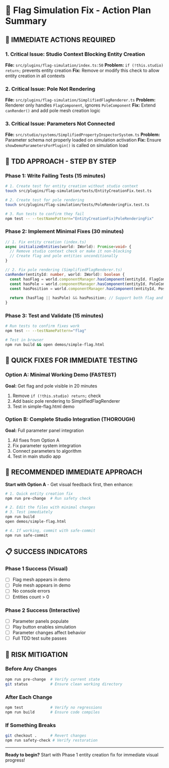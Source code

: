 # 🚀 Flag Simulation Fix - Action Plan Summary

## 🎯 IMMEDIATE ACTIONS REQUIRED

### 1. Critical Issue: Studio Context Blocking Entity Creation
**File:** `src/plugins/flag-simulation/index.ts:50`
**Problem:** `if (!this.studio) return;` prevents entity creation
**Fix:** Remove or modify this check to allow entity creation in all contexts

### 2. Critical Issue: Pole Not Rendering
**File:** `src/plugins/flag-simulation/SimplifiedFlagRenderer.ts`
**Problem:** Renderer only handles `FlagComponent`, ignores `PoleComponent`
**Fix:** Extend `canRender()` and add pole mesh creation logic

### 3. Critical Issue: Parameters Not Connected
**File:** `src/studio/systems/SimplifiedPropertyInspectorSystem.ts`
**Problem:** Parameter schema not properly loaded on simulation activation
**Fix:** Ensure `showDemoParametersForPlugin()` is called on simulation load

## 🧪 TDD APPROACH - STEP BY STEP

### Phase 1: Write Failing Tests (15 minutes)
```bash
# 1. Create test for entity creation without studio context
touch src/plugins/flag-simulation/tests/EntityCreationFix.test.ts

# 2. Create test for pole rendering
touch src/plugins/flag-simulation/tests/PoleRenderingFix.test.ts

# 3. Run tests to confirm they fail
npm test -- --testNamePattern="EntityCreationFix|PoleRenderingFix"
```

### Phase 2: Implement Minimal Fixes (30 minutes)
```typescript
// 1. Fix entity creation (index.ts)
async initializeEntities(world: IWorld): Promise<void> {
  // Remove studio context check or make it non-blocking
  // Create flag and pole entities unconditionally
}

// 2. Fix pole rendering (SimplifiedFlagRenderer.ts)
canRender(entityId: number, world: IWorld): boolean {
  const hasFlag = world.componentManager.hasComponent(entityId, FlagComponent.type);
  const hasPole = world.componentManager.hasComponent(entityId, PoleComponent.type);
  const hasPosition = world.componentManager.hasComponent(entityId, PositionComponent.type);
  
  return (hasFlag || hasPole) && hasPosition; // Support both flag and pole
}
```

### Phase 3: Test and Validate (15 minutes)
```bash
# Run tests to confirm fixes work
npm test -- --testNamePattern="flag"

# Test in browser
npm run build && open demos/simple-flag.html
```

## 🔧 QUICK FIXES FOR IMMEDIATE TESTING

### Option A: Minimal Working Demo (FASTEST)
**Goal:** Get flag and pole visible in 20 minutes
1. Remove `if (!this.studio) return;` check
2. Add basic pole rendering to SimplifiedFlagRenderer
3. Test in simple-flag.html demo

### Option B: Complete Studio Integration (THOROUGH)
**Goal:** Full parameter panel integration
1. All fixes from Option A
2. Fix parameter system integration
3. Connect parameters to algorithm
4. Test in main studio app

## 🎲 RECOMMENDED IMMEDIATE APPROACH

**Start with Option A** - Get visual feedback first, then enhance:

```bash
# 1. Quick entity creation fix
npm run pre-change  # Run safety check

# 2. Edit the files with minimal changes
# 3. Test immediately
npm run build
open demos/simple-flag.html

# 4. If working, commit with safe-commit
npm run safe-commit
```

## 📋 SUCCESS INDICATORS

### Phase 1 Success (Visual)
- [ ] Flag mesh appears in demo
- [ ] Pole mesh appears in demo  
- [ ] No console errors
- [ ] Entities count > 0

### Phase 2 Success (Interactive)
- [ ] Parameter panels populate
- [ ] Play button enables simulation
- [ ] Parameter changes affect behavior
- [ ] Full TDD test suite passes

## 🚨 RISK MITIGATION

### Before Any Changes
```bash
npm run pre-change  # Verify current state
git status          # Ensure clean working directory
```

### After Each Change
```bash
npm test            # Verify no regressions
npm run build       # Ensure code compiles
```

### If Something Breaks
```bash
git checkout .      # Revert changes
npm run safety-check # Verify restoration
```

---

**Ready to begin?** Start with Phase 1 entity creation fix for immediate visual progress!
